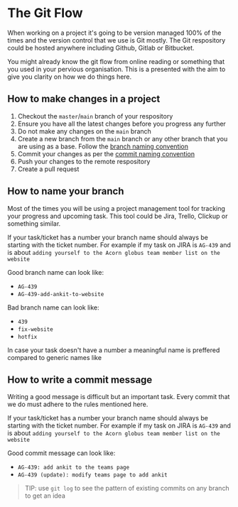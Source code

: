 # The Git Flow

When working on a project it's going to be version managed 100% of the times and the version control that we use is Git mostly. The Git respository could be hosted anywhere including Github, Gitlab or Bitbucket.

You might already know the git flow from online reading or something that you used in your pervious organisation. This is a presented with the aim to give you clarity on how we do things here.

## How to make changes in a project

1. Checkout the `master`/`main` branch of your respository
1. Ensure you have all the latest changes before you progress any further
1. Do not make any changes on the `main` branch
1. Create a new branch from the `main` branch or any other branch that you are using as a base. Follow the [branch naming convention](#how-to-name-your-branch)
1. Commit your changes as per the [commit naming convention](#how-to-write-a-commit-message)
1. Push your changes to the remote respository
1. Create a pull request


## How to name your branch

Most of the times you will be using a project management tool for tracking your progress and upcoming task. This tool could be Jira, Trello, Clickup or something similar.

If your task/ticket has a number your branch name should always be starting with the ticket number. For example if my task on JIRA is `AG-439` and is about `adding yourself to the Acorn globus team member list on the website`

Good branch name can look like:
- `AG-439`
- `AG-439-add-ankit-to-website`

Bad branch name can look like:

- `439`
- `fix-website`
- `hotfix`

In case your task doesn't have a number a meaningful name is preffered compared to generic names like


## How to write a commit message

Writing a good message is difficult but an important task. Every commit that we do must adhere to the rules mentioned here.

If your task/ticket has a number your branch name should always be starting with the ticket number. For example if my task on JIRA is `AG-439` and is about `adding yourself to the Acorn globus team member list on the website`

Good commit message can look like:
- `AG-439: add ankit to the teams page`
- `AG-439 (update): modify teams page to add ankit`

> TIP: use `git log` to see the pattern of existing commits on any branch to get an idea